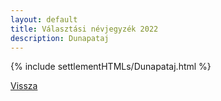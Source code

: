 ```yaml
---
layout: default
title: Választási névjegyzék 2022
description: Dunapataj
---
```


{% include settlementHTMLs/Dunapataj.html %}

[Vissza](./)